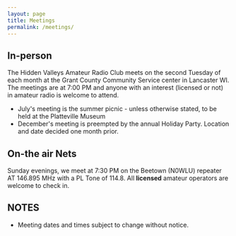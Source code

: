 ```yaml
---
layout: page
title: Meetings
permalink: /meetings/
---
```


## In-person

The Hidden Valleys Amateur Radio Club meets on the second Tuesday of each month at the Grant County Community Service center in Lancaster WI. The meetings are at 7:00 PM and anyone with an interest (licensed or not) in amateur radio is welcome to attend.
* July's meeting is the summer picnic - unless otherwise stated, to be held at the Platteville Museum
* December's meeting is preempted by the annual Holiday Party.  Location and date decided one month prior.

## On-the air Nets

Sunday evenings, we meet at 7:30 PM on the Beetown (N0WLU) repeater AT 146.895 MHz with a PL Tone of 114.8.  All **licensed** amateur operators are welcome to check in.

## NOTES
* Meeting dates and times subject to change without notice.
